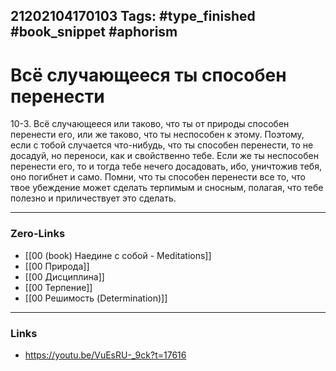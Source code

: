 21202104170103
Tags: #type_finished #book_snippet  #aphorism 
---
# Всё случающееся ты cпособен перенести

10-3. Всё случающееся или таково, что ты от природы способен перенести его, или же таково, что ты неспособен к этому. Поэтому, если с тобой случается что-нибудь, что ты способен перенести, то не досадуй, но переноси, как и свойственно тебе. Если же ты неспособен перенести его, то и тогда тебе нечего досадовать, ибо, уничтожив тебя, оно погибнет и само. Помни, что ты способен перенести все то, что твое убеждение может сделать терпимым и сносным, полагая, что тебе полезно и приличествует это сделать.

---
### Zero-Links
- [[00 (book) Наедине с собой - Meditations]]
- [[00 Природа]]
- [[00 Дисциплина]]
- [[00 Терпение]]
- [[00 Решимость (Determination)]]
---
### Links
- https://youtu.be/VuEsRU-_9ck?t=17616
